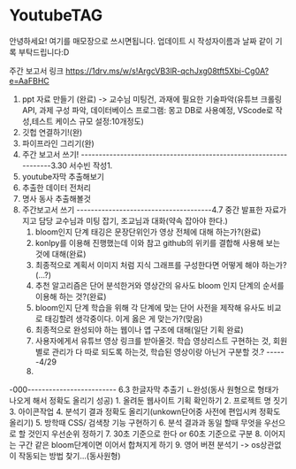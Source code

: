 # YoutubeTAG
안녕하세요! 여기를 매모장으로 쓰시면됩니다. 업데이트 시 작성자이름과 날짜 같이 기록 부탁드립니다:D

 주간 보고서 링크
https://1drv.ms/w/s!ArgcVB3lR-qchJxg08tft5Xbi-Cg0A?e=AaFBHC

1. ppt 자료 만들기 (완료) -> 교수님 미팅건, 과재에 필요한 기술파악(유튜브 크롤링API, 과제 구성 파악, 데이터베이스 프로그램: 몽고 DB로 사용예정, VScode로 작성,테스트 케이스 규모 설정:10개정도)
2. 깃헙 연결하기!(완)
3. 파이프라인 그리기(완)
4. 주간 보고서 쓰기!
------------------------------------------------------------------3.30 서수빈 작성1.
1. youtube자막 추출해보기
2. 추출한 데이터 전처리
3. 명사 동사 추출해볼것
4. 주간보고서 쓰기
   --------------------------------------4.7 
   중간 발표한 자료가지고 담당 교수님과 미팅 잡기, 조교님과 대화(약속 잡아야 한다.)
   1. bloom인지 단계 태깅은 문장단위인가 영상 전체에 대해 하는가?(완료)
   2. konlpy를 이용해 진행했는데 이와 참고 github의 위키를 결합해 사용해 보는 것에 대해(완료)
   3. 최종적으로  계획서 이미지 처럼 지식 그래프를 구성한다면 어떻게 해야 하는가?(...?)
   4. 추천 알고리즘은 단어 분석한거와 영상간의 유사도 bloom 인지 단계의 순서를 이용해 하는 것?(완료)
   5. bloom인지 단계 학습을 위해 각 단계에 맞는 단어 사전을 제작해 유사도 비교로 태깅할려 생각중이다. 이게 옳은 게 맞는가?(맞음)
   6. 최종적으로 완성되야 하는 웹이나 앱 구조에 대해(일단 기획 완료)
   7. 사용자에게서 유튜브 영상 링크를 받아올것. 학습 영상리스트 구현하는 것, 회원별로 관리가 다 따로 되도록 하는것, 학습된 영상이랑 아닌거 구분할 것.? ------4/29
   8. 
-000------------------------- 6.3 한글자막 추출기 ㄴ완성(동사 원형으로 형태가 나오게 해서 정확도 올리기 성공)
      1. 올려둔 웹사이트 기획 확인하기
      2. 프로젝트 명 짓기
      3. 아이콘작업
      4. 분석기 결과 정확도 올리기(unkown단어중 사전에 편입시켜 정확도 올리기)
      5. 방학때 CSS/ 검색창 기능 구현하기
      6. 분석 결과과 동일 할때 무엇을 우선으로 할 것인지 우선순위 정하기
      7. 30초 기준으로 한다  or 60초 기준으로 구분
      8. 이어지는 구간 같은 bloom단계이면 이어서 합쳐지게 하기
      9. 영어 버젼 분석기 -> os상관없이 작동되는 방법 찾기...(동사원형)
